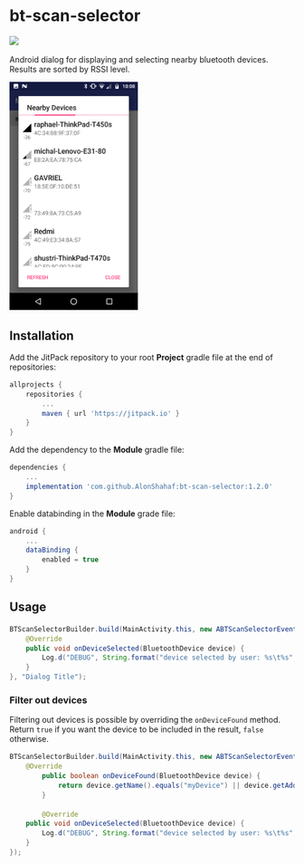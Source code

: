 # bt-scan-selector
[![](https://jitpack.io/v/phearme/bt-scan-selector.svg)](https://jitpack.io/#phearme/bt-scan-selector)

Android dialog for displaying and selecting nearby bluetooth devices. Results are sorted by RSSI level.

<img src="art/s001.png"  width="45%" />

## Installation
Add the JitPack repository to your root **Project** gradle file at the end of repositories:
```gradle
allprojects {
	repositories {
		...
		maven { url 'https://jitpack.io' }
	}
}
```
Add the dependency to the **Module** gradle file:
```gradle
dependencies {
	...
	implementation 'com.github.AlonShahaf:bt-scan-selector:1.2.0'
}
```
Enable databinding in the **Module** grade file:
```gradle
android {
    ...
    dataBinding {
        enabled = true
    }
}
```

## Usage
```java
BTScanSelectorBuilder.build(MainActivity.this, new ABTScanSelectorEventsHandler() {
	@Override
	public void onDeviceSelected(BluetoothDevice device) {
		Log.d("DEBUG", String.format("device selected by user: %s\t%s", device.getName(), device.getAddress()));
	}
}, "Dialog Title");
```
### Filter out devices
Filtering out devices is possible by overriding the `onDeviceFound` method. Return `true` if you want the device to be included in the result, `false` otherwise.
```java
BTScanSelectorBuilder.build(MainActivity.this, new ABTScanSelectorEventsHandler() {
	@Override
    	public boolean onDeviceFound(BluetoothDevice device) {
        	return device.getName().equals("myDevice") || device.getAddress().equals("AA:BB:CC:DD:EE:FF");
    	}
    
    	@Override
	public void onDeviceSelected(BluetoothDevice device) {
		Log.d("DEBUG", String.format("device selected by user: %s\t%s", device.getName(), device.getAddress()));
	}
});

```
